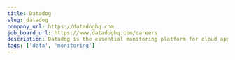 ```yaml
---
title: Datadog
slug: datadog
company_url: https://datadoghq.com
job_board_url: https://www.datadoghq.com/careers
description: Datadog is the essential monitoring platform for cloud applications.
tags: ['data', 'monitoring']
---
```

